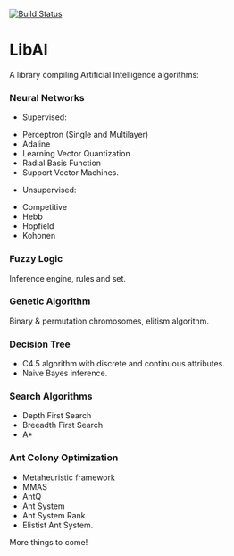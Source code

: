 [![Build Status](https://travis-ci.org/kronenthaler/libai.svg?branch=master)](https://travis-ci.org/kronenthaler/libai)

LibAI 
=====

A library compiling Artificial Intelligence algorithms:

### Neural Networks
* Supervised: 
 - Perceptron (Single and Multilayer)
 - Adaline
 - Learning Vector Quantization
 - Radial Basis Function
 - Support Vector Machines.
* Unsupervised: 
 - Competitive
 - Hebb
 - Hopfield
 - Kohonen
	
### Fuzzy Logic
Inference engine, rules and set.
	
### Genetic Algorithm
Binary & permutation chromosomes, elitism algorithm.
	
### Decision Tree
* C4.5 algorithm with discrete and continuous attributes.
* Naive Bayes inference.
	
### Search Algorithms
* Depth First Search
* Breeadth First Search
* A*
	
### Ant Colony Optimization
* Metaheuristic framework
* MMAS
* AntQ
* Ant System
* Ant System Rank
* Elistist Ant System.

More things to come!
	
